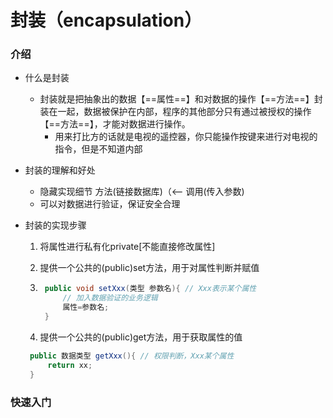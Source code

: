 # 封装（encapsulation）

### 介绍

- 什么是封装
    - 封装就是把抽象出的数据【==属性==】和对数据的操作【==方法==】封装在一起，数据被保护在内部，程序的其他部分只有通过被授权的操作【==方法==】，才能对数据进行操作。
        - 用来打比方的话就是电视的遥控器，你只能操作按键来进行对电视的指令，但是不知道内部

- 封装的理解和好处
    - 隐藏实现细节 方法(链接数据库)（<-- 调用(传入参数)
    - 可以对数据进行验证，保证安全合理

- 封装的实现步骤
  1. 将属性进行私有化private[不能直接修改属性]

  2. 提供一个公共的(public)set方法，用于对属性判断并赋值

  3. ```java
      public void setXxx(类型 参数名){ // Xxx表示某个属性
          // 加入数据验证的业务逻辑
          属性=参数名;
      }
      ```
      
  4. 提供一个公共的(public)get方法，用于获取属性的值
  
  	```java
     public 数据类型 getXxx(){ // 权限判断，Xxx某个属性
         return xx;
     }
     ```
  

### 快速入门



